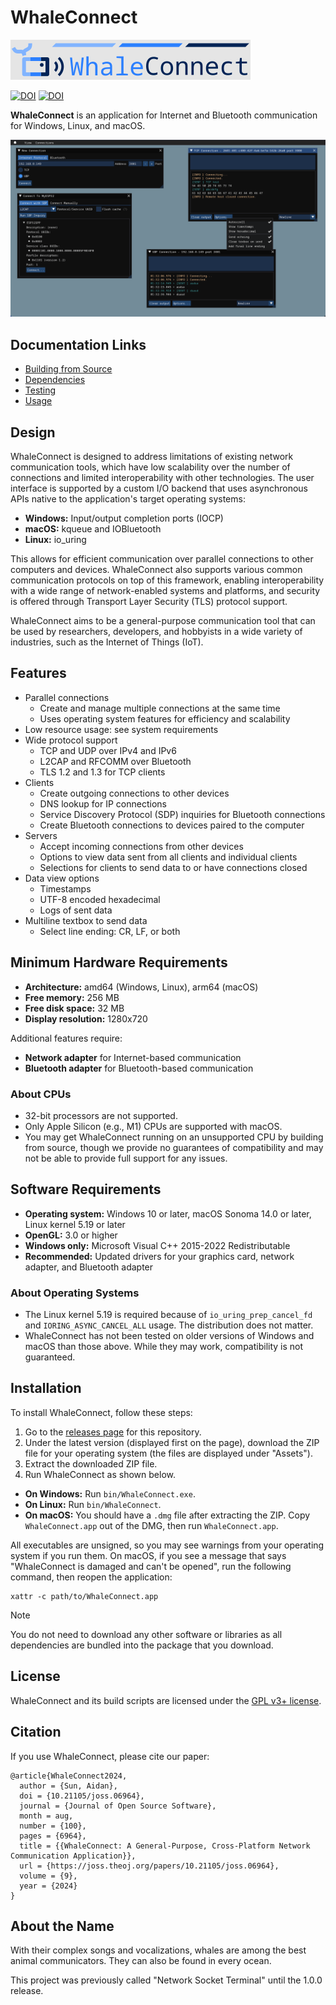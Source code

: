 # WhaleConnect

![Banner](img/banner.png)

[![DOI](https://joss.theoj.org/papers/10.21105/joss.06964/status.svg)](https://doi.org/10.21105/joss.06964)
[![DOI](https://zenodo.org/badge/DOI/10.5281/zenodo.13328366.svg)](https://doi.org/10.5281/zenodo.13328366)

**WhaleConnect** is an application for Internet and Bluetooth communication for Windows, Linux, and macOS.

![Screenshot](img/screenshot.png)

## Documentation Links

- [Building from Source](building.md)
- [Dependencies](dependencies.md)
- [Testing](testing.md)
- [Usage](https://www.aidansun.com/articles/whaleconnect-usage/)

## Design

WhaleConnect is designed to address limitations of existing network communication tools, which have low scalability over the number of connections and limited interoperability with other technologies. The user interface is supported by a custom I/O backend that uses asynchronous APIs native to the application's target operating systems:

- **Windows:** Input/output completion ports (IOCP)
- **macOS:** kqueue and IOBluetooth
- **Linux:** io_uring

This allows for efficient communication over parallel connections to other computers and devices. WhaleConnect also supports various common communication protocols on top of this framework, enabling interoperability with a wide range of network-enabled systems and platforms, and security is offered through Transport Layer Security (TLS) protocol support.

WhaleConnect aims to be a general-purpose communication tool that can be used by researchers, developers, and hobbyists in a wide variety of industries, such as the Internet of Things (IoT).

## Features

- Parallel connections
  - Create and manage multiple connections at the same time
  - Uses operating system features for efficiency and scalability
- Low resource usage: see system requirements
- Wide protocol support
  - TCP and UDP over IPv4 and IPv6
  - L2CAP and RFCOMM over Bluetooth
  - TLS 1.2 and 1.3 for TCP clients
- Clients
  - Create outgoing connections to other devices
  - DNS lookup for IP connections
  - Service Discovery Protocol (SDP) inquiries for Bluetooth connections
  - Create Bluetooth connections to devices paired to the computer
- Servers
  - Accept incoming connections from other devices
  - Options to view data sent from all clients and individual clients
  - Selections for clients to send data to or have connections closed
- Data view options
  - Timestamps
  - UTF-8 encoded hexadecimal
  - Logs of sent data
- Multiline textbox to send data
  - Select line ending: CR, LF, or both

## Minimum Hardware Requirements

- **Architecture:** amd64 (Windows, Linux), arm64 (macOS)
- **Free memory:** 256 MB
- **Free disk space:** 32 MB
- **Display resolution:** 1280x720

Additional features require:

- **Network adapter** for Internet-based communication
- **Bluetooth adapter** for Bluetooth-based communication

### About CPUs

- 32-bit processors are not supported.
- Only Apple Silicon (e.g., M1) CPUs are supported with macOS.
- You may get WhaleConnect running on an unsupported CPU by building from source, though we provide no guarantees of compatibility and may not be able to provide full support for any issues.

## Software Requirements

- **Operating system:** Windows 10 or later, macOS Sonoma 14.0 or later, Linux kernel 5.19 or later
- **OpenGL:** 3.0 or higher
- **Windows only:** Microsoft Visual C++ 2015-2022 Redistributable
- **Recommended:** Updated drivers for your graphics card, network adapter, and Bluetooth adapter

### About Operating Systems

- The Linux kernel 5.19 is required because of `io_uring_prep_cancel_fd` and `IORING_ASYNC_CANCEL_ALL` usage. The distribution does not matter.
- WhaleConnect has not been tested on older versions of Windows and macOS than those above. While they may work, compatibility is not guaranteed.

## Installation

To install WhaleConnect, follow these steps:

1. Go to the [releases page](https://github.com/WhaleConnect/whaleconnect/releases) for this repository.
2. Under the latest version (displayed first on the page), download the ZIP file for your operating system (the files are displayed under "Assets").
3. Extract the downloaded ZIP file.
4. Run WhaleConnect as shown below.

- **On Windows:** Run `bin/WhaleConnect.exe`.
- **On Linux:** Run `bin/WhaleConnect`.
- **On macOS:** You should have a `.dmg` file after extracting the ZIP. Copy `WhaleConnect.app` out of the DMG, then run `WhaleConnect.app`.

All executables are unsigned, so you may see warnings from your operating system if you run them. On macOS, if you see a message that says "WhaleConnect is damaged and can't be opened", run the following command, then reopen the application:

```shell
xattr -c path/to/WhaleConnect.app
```

> [!NOTE]
> You do not need to download any other software or libraries as all dependencies are bundled into the package that you download.

## License

WhaleConnect and its build scripts are licensed under the [GPL v3+ license](../COPYING).

## Citation

If you use WhaleConnect, please cite our paper:

```text
@article{WhaleConnect2024,
  author = {Sun, Aidan},
  doi = {10.21105/joss.06964},
  journal = {Journal of Open Source Software},
  month = aug,
  number = {100},
  pages = {6964},
  title = {{WhaleConnect: A General-Purpose, Cross-Platform Network Communication Application}},
  url = {https://joss.theoj.org/papers/10.21105/joss.06964},
  volume = {9},
  year = {2024}
}
```

## About the Name

With their complex songs and vocalizations, whales are among the best animal communicators. They can also be found in every ocean.

This project was previously called "Network Socket Terminal" until the 1.0.0 release.
